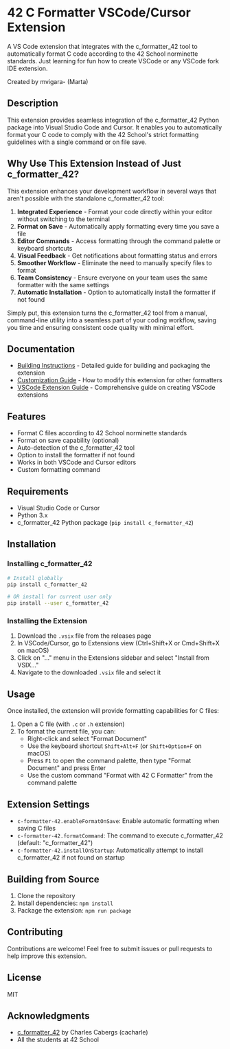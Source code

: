 # 42 C Formatter VSCode/Cursor Extension

A VS Code extension that integrates with the c_formatter_42 tool to automatically format C code according to the 42 School norminette standards. Just learning for fun how to create VSCode or any VSCode fork IDE extension.

Created by mvigara- (Marta)

## Description

This extension provides seamless integration of the c_formatter_42 Python package into Visual Studio Code and Cursor. It enables you to automatically format your C code to comply with the 42 School's strict formatting guidelines with a single command or on file save.

## Why Use This Extension Instead of Just c_formatter_42?

This extension enhances your development workflow in several ways that aren't possible with the standalone c_formatter_42 tool:

1. **Integrated Experience** - Format your code directly within your editor without switching to the terminal
2. **Format on Save** - Automatically apply formatting every time you save a file
3. **Editor Commands** - Access formatting through the command palette or keyboard shortcuts
4. **Visual Feedback** - Get notifications about formatting status and errors
5. **Smoother Workflow** - Eliminate the need to manually specify files to format
6. **Team Consistency** - Ensure everyone on your team uses the same formatter with the same settings
7. **Automatic Installation** - Option to automatically install the formatter if not found

Simply put, this extension turns the c_formatter_42 tool from a manual, command-line utility into a seamless part of your coding workflow, saving you time and ensuring consistent code quality with minimal effort.

## Documentation

- [Building Instructions](./BUILDING.md) - Detailed guide for building and packaging the extension
- [Customization Guide](./CUSTOMIZING.md) - How to modify this extension for other formatters
- [VSCode Extension Guide](./CREATE_YOUR_OWN_EXTENSION_MICROGUIDE.md) - Comprehensive guide on creating VSCode extensions

## Features

- Format C files according to 42 School norminette standards
- Format on save capability (optional)
- Auto-detection of the c_formatter_42 tool
- Option to install the formatter if not found
- Works in both VSCode and Cursor editors
- Custom formatting command

## Requirements

- Visual Studio Code or Cursor
- Python 3.x
- c_formatter_42 Python package (`pip install c_formatter_42`)

## Installation

### Installing c_formatter_42

```bash
# Install globally
pip install c_formatter_42

# OR install for current user only
pip install --user c_formatter_42
```

### Installing the Extension

1. Download the `.vsix` file from the releases page
2. In VSCode/Cursor, go to Extensions view (Ctrl+Shift+X or Cmd+Shift+X on macOS)
3. Click on "..." menu in the Extensions sidebar and select "Install from VSIX..."
4. Navigate to the downloaded `.vsix` file and select it

## Usage

Once installed, the extension will provide formatting capabilities for C files:

1. Open a C file (with `.c` or `.h` extension)
2. To format the current file, you can:
   - Right-click and select "Format Document"
   - Use the keyboard shortcut `Shift+Alt+F` (or `Shift+Option+F` on macOS)
   - Press `F1` to open the command palette, then type "Format Document" and press Enter
   - Use the custom command "Format with 42 C Formatter" from the command palette

## Extension Settings

- `c-formatter-42.enableFormatOnSave`: Enable automatic formatting when saving C files
- `c-formatter-42.formatCommand`: The command to execute c_formatter_42 (default: "c_formatter_42")
- `c-formatter-42.installOnStartup`: Automatically attempt to install c_formatter_42 if not found on startup

## Building from Source

1. Clone the repository
2. Install dependencies: `npm install`
3. Package the extension: `npm run package`

## Contributing

Contributions are welcome! Feel free to submit issues or pull requests to help improve this extension.

## License

MIT

## Acknowledgments

- [c_formatter_42](https://github.com/cacharle/c_formatter_42) by Charles Cabergs (cacharle)
- All the students at 42 School